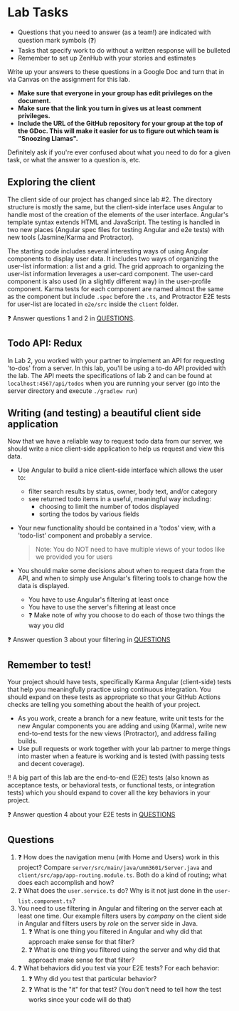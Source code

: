# Lab Tasks

- Questions that you need to answer (as a team!) are indicated with question
mark symbols (:question:)
- Tasks that specify work to do without a written response will be bulleted
- Remember to set up ZenHub with your stories and estimates

Write up your answers to these questions in a Google Doc and turn that in via
Canvas on the assignment for this lab.

   * __Make sure that everyone in your group has edit privileges on the document.__
   * __Make sure that the link you turn in gives us at least comment privileges.__
   * __Include the URL of the GitHub repository for your group at the top of the GDoc. This will make it easier for us to figure out which team is "Snoozing Llamas".__

Definitely ask if you're ever confused about what you need to do for a given task, or 
what the answer to a question is, etc.

## Exploring the client

The client side of our project has changed since lab #2. The directory structure is 
mostly the same, but the client-side interface uses Angular to handle most of the creation
of the elements of the user interface. Angular's template syntax extends HTML and JavaScript.
The testing is handled in two new places (Angular spec files for testing Angular 
and e2e tests) with new tools (Jasmine/Karma and Protractor).


The starting code includes several interesting 
ways of using Angular components to display user data. 
It includes two ways of organizing the user-list information: 
a list and a grid. 
The grid approach to organizing the user-list information 
leverages a user-card component. 
The user-card component is also used (in a slightly different way) in the user-profile component. 
Karma tests for each component are named 
almost the same as the component but include `.spec` before the `.ts`, 
and Protractor E2E tests for user-list 
are located in `e2e/src` inside the `client` folder.

:question: Answer questions 1 and 2 in [QUESTIONS](#questions).

## Todo API: Redux

In Lab 2, you worked with your partner to implement an API for requesting
'to-dos' from a server. In this lab, you'll be using a to-do API provided
with the lab. The API meets the specifications of lab 2 and
can be found at `localhost:4567/api/todos` when you are running your server 
(go into the server directory and execute `./gradlew run`)

## Writing (and testing) a beautiful client side application

Now that we have a reliable way to request todo data from our server,
we should write a nice client-side application to help us request and view
this data.

- Use Angular to build a nice client-side interface which allows the user to:
    - filter search results by status, owner,
      body text, and/or category
    - see returned todo items in a useful, meaningful way including: 
      - choosing to limit the number of todos displayed
      - sorting the todos by various fields

- Your new functionality should be contained in a 'todos' view, 
with a 'todo-list' component and probably a service.
  > Note: You do NOT need to have multiple views of your todos like we provided you for users

- You should make some decisions about when to request data from the API,
and when to simply use Angular's filtering tools to change how
the data is displayed. 

   - You have to use Angular's filtering at least once
   - You have to use the server's filtering at least once
   - :question: Make note of why you choose to do each of those two things the way you did
   
:question: Answer question 3 about your filtering in [QUESTIONS](#questions)

## Remember to test!

Your project should have tests, specifically Karma Angular (client-side) tests that help you meaningfully practice using continuous integration. You should expand on these tests as
appropriate so that your GitHub Actions checks are telling you something about the health of your project. 

- As you work, create a branch for a new feature,
write unit tests for the new Angular components you are adding and using (Karma), 
write new end-to-end tests for the new views (Protractor), 
and address failing builds. 
- Use pull requests or work together with your lab partner to 
merge things into master when a feature is working 
and is tested (with passing tests and decent coverage).

:bangbang: A big part of this lab are the end-to-end (E2E) tests 
(also known as acceptance tests,
or behavioral tests, or functional tests, or integration tests) which you should
expand to cover all the
key behaviors in your project. 

:question: Answer question 4 about your E2E tests in [QUESTIONS](#questions)

## Questions

1. :question: How does the navigation menu (with Home and Users) work in this project? Compare `server/src/main/java/umm3601/Server.java` 
and `client/src/app/app-routing.module.ts`. Both do a kind of routing; what does each accomplish and how?
1. :question: What does the `user.service.ts` do? Why is it not just done in
the `user-list.component.ts`?
1. You need to use filtering in Angular and filtering on the server each at least one time.
Our example filters users by *company* on the client side in Angular and filters users by *role* on the server side in Java.
   1. :question: What is one thing you filtered in Angular and why did that approach make sense for that filter?
   2. :question: What is one thing you filtered using the server and why did that approach make sense for that filter?
2. :question: What behaviors did you test via your E2E tests? For each behavior:
   1. :question: Why did you test that particular behavior?
   2. :question: What is the "it" for that test? (You don't need to tell how the test works since your code will do that)
